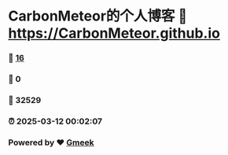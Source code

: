 # CarbonMeteor的个人博客 :link: https://CarbonMeteor.github.io 
### :page_facing_up: [16](https://CarbonMeteor.github.io/tag.html) 
### :speech_balloon: 0 
### :hibiscus: 32529 
### :alarm_clock: 2025-03-12 00:02:07 
### Powered by :heart: [Gmeek](https://github.com/Meekdai/Gmeek)
